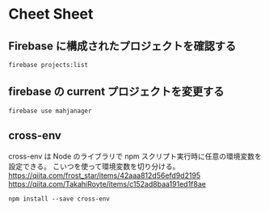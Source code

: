 # Cheet Sheet

## Firebase に構成されたプロジェクトを確認する

```
firebase projects:list
```

## firebase の current プロジェクトを変更する

```
firebase use mahjanager
```

## cross-env

cross-env は Node のライブラリで npm スクリプト実行時に任意の環境変数を設定できる。
こいつを使って環境変数を切り分ける。
https://qiita.com/frost_star/items/42aaa812d56efd9d2195
https://qiita.com/TakahiRoyte/items/c152ad8baa191ed1f8ae

```
npm install --save cross-env
```
